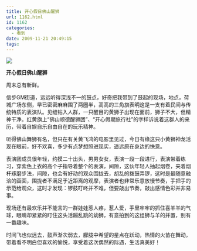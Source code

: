 ```yaml
---
title: 开心假日佛山醒狮
url: 1162.html
id: 1162
categories:
  - 看到
date: 2009-11-21 20:49:15
tags:
---
```


![](http://photo.guolaijie.com/rooufer/attachments/month_0911/p2009112414518.jpg)  
  

**开心假日佛山醒狮**

  
周末总有新鲜。  
  
信步GM街道，远远听得深浅不一的鼓点，好奇把我带到了鼓起的现场，地点，荷城广场东侧，早已密密麻麻围了两圈半，高高的三角旗表明这是一支有着民间与传统特质的表演队。见缝钻入人群，一只醒目的黄狮子出现在面前，狮子不大，但精神干净。红黄旗上“佛山顺德醒狮团”、“开心假期旅行社”的字样诉说着这群人的来历，带着自娱自乐自由自在的玩乐精神。  
  
听得佛山舞狮有名，但只在有关黄飞鸿的电影里见过，今日有缘这只小黄狮神龙活现在眼前，好不欢喜，多少有点梦想照进现实，遥远原在身边的快意。  
  
表演团成员很年轻，约摸二十出头，男男女女，表演一段一段进行，表演带着练习，穿紫色上衣的高个子指导着整个的表演，间隙，这伙年轻人抽起烟卷，夹着烟杆琢磨步法，间隙，也会有好动的观众围拢去，胡乱的拨鼓弄锣，这时是最随意融洽的画面，围拢者不满足于近距离的观摩，表演者也非常乐意放慢节奏，手把手的示范给观众，这时才发现：锣鼓叮咚并不难，但要敲出节奏，敲出感情色彩并非易事。  
  
现场还有最欢乐并不能言的一群娃娃惹人疼，惹人爱，手里牢牢的抓住喜羊羊的气球，眼睛却紧紧的盯住这头活蹦乱跳的幼狮，有意拍到的这组狮与羊的并置，别有一番趣味。  
  
时间飞也似远去，鼓声渐次弱去，朦胧中希望的星点在跃动，热情的火苗在舞动，带着看不明白但喜欢的愉悦，享受着这次偶然的际遇，生活真美好！